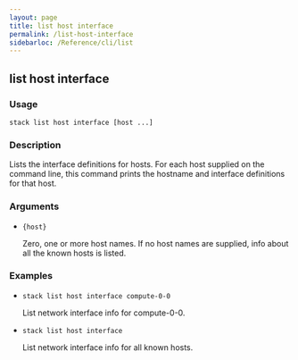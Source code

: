 ```yaml
---
layout: page
title: list host interface
permalink: /list-host-interface
sidebarloc: /Reference/cli/list
---
```


## list host interface

### Usage

`stack list host interface [host ...]`

### Description

Lists the interface definitions for hosts. For each host supplied on
	the command line, this command prints the hostname and interface
	definitions for that host.

### Arguments

* `{host}`

   Zero, one or more host names. If no host names are supplied, info about
	all the known hosts is listed.


### Examples

* `stack list host interface compute-0-0`

   List network interface info for compute-0-0.

* `stack list host interface`

   List network interface info for all known hosts.



